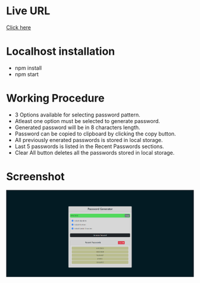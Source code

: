 # Live URL
   [Click here](https://react-password-generator-m7m7pipiu-vigneshajay98.vercel.app/)

# Localhost installation
   - npm install
   - npm start

# Working Procedure
   - 3 Options available for selecting password pattern.
   - Atleast one option must be selected to generate password.
   - Generated password will be in 8 characters length.
   - Password can be copied to clipboard by clicking the copy button.
   - All previously enerated passwords is stored in local storage.
   - Last 5 passwords is listed in the Recent Passwords sections.
   - Clear All button deletes all the passwords stored in local storage.

# Screenshot
![alt text](public/passwordGeneratorApp.png)